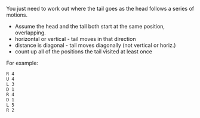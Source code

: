 You just need to work out where the tail goes as the head follows a series of motions. 
- Assume the head and the tail both start at the same position, overlapping.
- horizontal or vertical - tail moves in that direction
- distance is diagonal - tail moves diagonally (not vertical or horiz.)
- count up all of the positions the tail visited at least once

For example:

```
R 4
U 4
L 3
D 1
R 4
D 1
L 5
R 2
```

